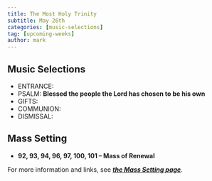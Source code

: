 ```yaml
---
title: The Most Holy Trinity
subtitle: May 26th 
categories: [music-selections]
tag: [upcoming-weeks]
author: mark
---
```


## Music Selections

- ENTRANCE:
- PSALM: **Blessed the people the Lord has chosen to be his own**
- GIFTS:
- COMMUNION:
- DISMISSAL:

## Mass Setting

- **92, 93, 94, 96, 97, 100, 101 – Mass of Renewal**

For more information and links, see _**[the Mass Setting page](/mass-setting/)**_.
